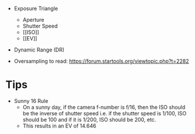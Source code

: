 - Exposure Triangle
	- Aperture
	- Shutter Speed
	- [[ISO]]
	- [[EV]]
- Dynamic Range (DR)

- Oversampling to read: https://forum.startools.org/viewtopic.php?t=2282

# Tips
- Sunny 16 Rule
	- On a sunny day, if the camera f-number is f/16, then the ISO should be the inverse of shutter speed i.e. if the shutter speed is 1/100, ISO should be 100 and if it is 1/200, ISO should be 200, etc.
	- This results in an EV of 14.646